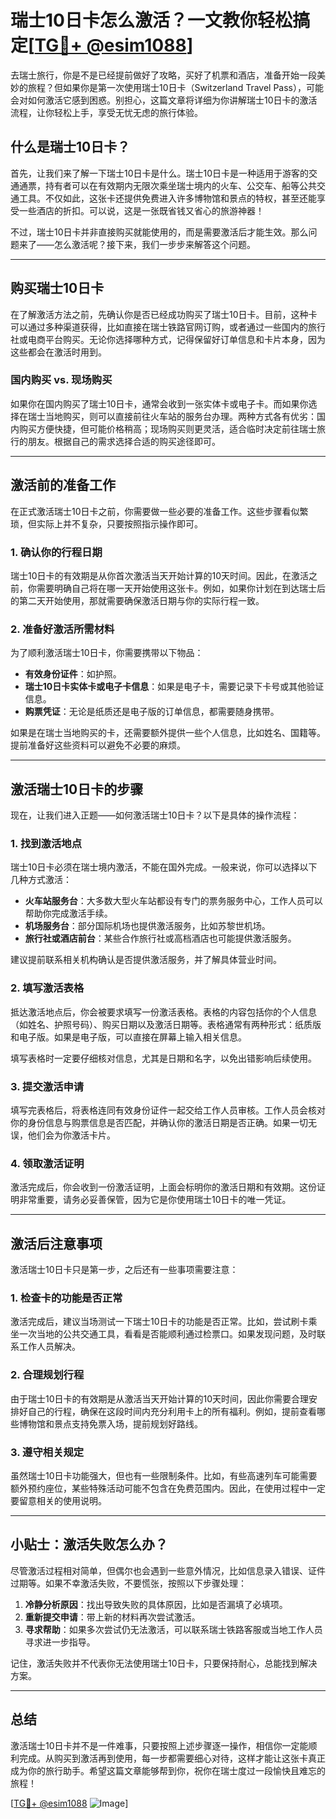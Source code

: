 # 瑞士10日卡怎么激活？一文教你轻松搞定[[TG💪+ @esim1088](https://t.me/s/esim1088)]

去瑞士旅行，你是不是已经提前做好了攻略，买好了机票和酒店，准备开始一段美妙的旅程？但如果你是第一次使用瑞士10日卡（Switzerland Travel Pass），可能会对如何激活它感到困惑。别担心，这篇文章将详细为你讲解瑞士10日卡的激活流程，让你轻松上手，享受无忧无虑的旅行体验。

## 什么是瑞士10日卡？

首先，让我们来了解一下瑞士10日卡是什么。瑞士10日卡是一种适用于游客的交通通票，持有者可以在有效期内无限次乘坐瑞士境内的火车、公交车、船等公共交通工具。不仅如此，这张卡还提供免费进入许多博物馆和景点的特权，甚至还能享受一些酒店的折扣。可以说，这是一张既省钱又省心的旅游神器！

不过，瑞士10日卡并非直接购买就能使用的，而是需要激活后才能生效。那么问题来了——怎么激活呢？接下来，我们一步步来解答这个问题。

---

## 购买瑞士10日卡

在了解激活方法之前，先确认你是否已经成功购买了瑞士10日卡。目前，这种卡可以通过多种渠道获得，比如直接在瑞士铁路官网订购，或者通过一些国内的旅行社或电商平台购买。无论你选择哪种方式，记得保留好订单信息和卡片本身，因为这些都会在激活时用到。

### 国内购买 vs. 现场购买

如果你在国内购买了瑞士10日卡，通常会收到一张实体卡或电子卡。而如果你选择在瑞士当地购买，则可以直接前往火车站的服务台办理。两种方式各有优劣：国内购买方便快捷，但可能价格稍高；现场购买则更灵活，适合临时决定前往瑞士旅行的朋友。根据自己的需求选择合适的购买途径即可。

---

## 激活前的准备工作

在正式激活瑞士10日卡之前，你需要做一些必要的准备工作。这些步骤看似繁琐，但实际上并不复杂，只要按照指示操作即可。

### 1. **确认你的行程日期**

瑞士10日卡的有效期是从你首次激活当天开始计算的10天时间。因此，在激活之前，你需要明确自己将在哪一天开始使用这张卡。例如，如果你计划在到达瑞士后的第二天开始使用，那就需要确保激活日期与你的实际行程一致。

### 2. **准备好激活所需材料**

为了顺利激活瑞士10日卡，你需要携带以下物品：
- **有效身份证件**：如护照。
- **瑞士10日卡实体卡或电子卡信息**：如果是电子卡，需要记录下卡号或其他验证信息。
- **购票凭证**：无论是纸质还是电子版的订单信息，都需要随身携带。

如果是在瑞士当地购买的卡，还需要额外提供一些个人信息，比如姓名、国籍等。提前准备好这些资料可以避免不必要的麻烦。

---

## 激活瑞士10日卡的步骤

现在，让我们进入正题——如何激活瑞士10日卡？以下是具体的操作流程：

### 1. **找到激活地点**

瑞士10日卡必须在瑞士境内激活，不能在国外完成。一般来说，你可以选择以下几种方式激活：
- **火车站服务台**：大多数大型火车站都设有专门的票务服务中心，工作人员可以帮助你完成激活手续。
- **机场服务台**：部分国际机场也提供激活服务，比如苏黎世机场。
- **旅行社或酒店前台**：某些合作旅行社或高档酒店也可能提供激活服务。

建议提前联系相关机构确认是否提供激活服务，并了解具体营业时间。

### 2. **填写激活表格**

抵达激活地点后，你会被要求填写一份激活表格。表格的内容包括你的个人信息（如姓名、护照号码）、购买日期以及激活日期等。表格通常有两种形式：纸质版和电子版。如果是电子版，可以直接在屏幕上输入相关信息。

填写表格时一定要仔细核对信息，尤其是日期和名字，以免出错影响后续使用。

### 3. **提交激活申请**

填写完表格后，将表格连同有效身份证件一起交给工作人员审核。工作人员会核对你的身份信息与购票信息是否匹配，并确认你的激活日期是否正确。如果一切无误，他们会为你激活卡片。

### 4. **领取激活证明**

激活完成后，你会收到一份激活证明，上面会标明你的激活日期和有效期。这份证明非常重要，请务必妥善保管，因为它是你使用瑞士10日卡的唯一凭证。

---

## 激活后注意事项

激活瑞士10日卡只是第一步，之后还有一些事项需要注意：

### 1. **检查卡的功能是否正常**

激活完成后，建议当场测试一下瑞士10日卡的功能是否正常。比如，尝试刷卡乘坐一次当地的公共交通工具，看看是否能顺利通过检票口。如果发现问题，及时联系工作人员解决。

### 2. **合理规划行程**

由于瑞士10日卡的有效期是从激活当天开始计算的10天时间，因此你需要合理安排好自己的行程，确保在这段时间内充分利用卡上的所有福利。例如，提前查看哪些博物馆和景点支持免票入场，提前规划好路线。

### 3. **遵守相关规定**

虽然瑞士10日卡功能强大，但也有一些限制条件。比如，有些高速列车可能需要额外预约座位，某些特殊活动可能不包含在免费范围内。因此，在使用过程中一定要留意相关的使用说明。

---

## 小贴士：激活失败怎么办？

尽管激活过程相对简单，但偶尔也会遇到一些意外情况，比如信息录入错误、证件过期等。如果不幸激活失败，不要慌张，按照以下步骤处理：
1. **冷静分析原因**：找出导致失败的具体原因，比如是否漏填了必填项。
2. **重新提交申请**：带上新的材料再次尝试激活。
3. **寻求帮助**：如果多次尝试仍无法激活，可以联系瑞士铁路客服或当地工作人员寻求进一步指导。

记住，激活失败并不代表你无法使用瑞士10日卡，只要保持耐心，总能找到解决方案。

---

## 总结

激活瑞士10日卡并不是一件难事，只要按照上述步骤逐一操作，相信你一定能顺利完成。从购买到激活再到使用，每一步都需要细心对待，这样才能让这张卡真正成为你的旅行助手。希望这篇文章能够帮到你，祝你在瑞士度过一段愉快且难忘的旅程！

[[TG💪+ @esim1088](https://t.me/s/esim1088) ![Image](https://i.postimg.cc/4NQfJmqS/Snipaste-2025-05-13-00-14-12.png)]